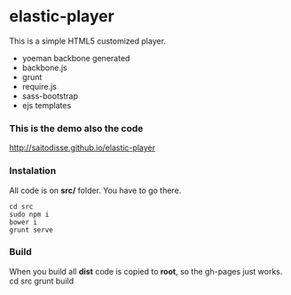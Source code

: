 elastic-player
==============

This is a simple HTML5 customized player.
  - yoeman backbone generated
  - backbone.js
  - grunt
  - require.js
  - sass-bootstrap
  - ejs templates

### This is the demo also the code
http://saitodisse.github.io/elastic-player

### Instalation
All code is on **src/** folder. You have to go there.

    cd src
    sudo npm i
    bower i
    grunt serve


### Build
When you build all **dist** code is copied to **root**, so the gh-pages just works.
    cd src
    grunt build
    

